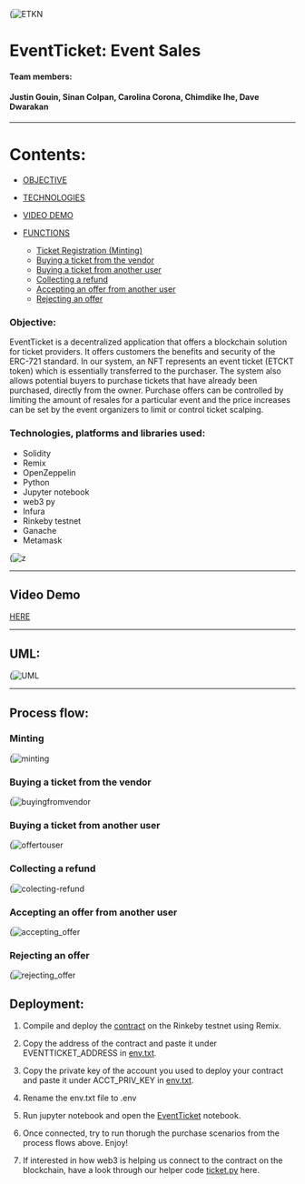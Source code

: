 (![ETKN](https://user-images.githubusercontent.com/77997949/133622443-32b40805-5d14-48e2-83ab-79a3974d15d3.png)


# EventTicket: Event Sales 

#### Team members:
#### Justin Gouin, Sinan Colpan, Carolina Corona, Chimdike Ihe, Dave Dwarakan
---


# Contents:

- [OBJECTIVE](#objective)

- [TECHNOLOGIES](#technologies)

- [VIDEO DEMO](#video-demo)
   
- [FUNCTIONS](#functions)

	- [Ticket Registration (Minting)](#minting)
	- [Buying a ticket from the vendor](#Buying-a-ticket-from-the-vendor)
	- [Buying a ticket from another user](#Buying-a-ticket-from-another-user)
	- [Collecting a refund](#Collecting-a-refund)
	- [Accepting an offer from another user](#Accepting-an-offer-from-another-user)
	- [Rejecting an offer](#Rejecting-an-offer)



### Objective:

EventTicket is a decentralized application that offers a blockchain solution for ticket providers. It offers customers the benefits and security of the ERC-721 standard. In our system, an NFT represents an event ticket (ETCKT token) which is essentially transferred to the purchaser. The system also allows potential buyers to purchase tickets that have already been purchased, directly from the owner. Purchase offers can be controlled by limiting the amount of resales for a particular event and the price increases can be set by the event organizers to limit or control ticket scalping. 

### Technologies, platforms and libraries used:

- Solidity
- Remix
- OpenZeppelin
- Python
- Jupyter notebook
- web3 py
- Infura
- Rinkeby testnet
- Ganache
- Metamask

(![z](https://user-images.githubusercontent.com/77997949/133622603-7ac4ceb1-8160-4dd7-b67b-e3f3042cb2b8.png)


---
## Video Demo
[HERE](https://youtu.be/Ih6cbqdMljA)

---

## UML:
(![UML](https://user-images.githubusercontent.com/77997949/133622707-5749b64b-01ff-4de6-860c-7532b3ddaa95.png)

---

## Process flow:

###  Minting
(![minting](https://user-images.githubusercontent.com/77997949/133622825-d371bfdc-6534-4e63-8c47-0f9d150b7210.png)

###  Buying a ticket from the vendor
(![buyingfromvendor](https://user-images.githubusercontent.com/77997949/133622865-6f817d24-fca9-4e8d-93ef-84f55eb20864.png)

###  Buying a ticket from another user
(![offertouser](https://user-images.githubusercontent.com/77997949/133622970-2b10324b-deb3-410f-8a9d-cbc609d586d2.png)

###  Collecting a refund
(![colecting-refund](https://user-images.githubusercontent.com/77997949/133623068-0e357f89-6bf4-4f25-84e1-44dd021a58d3.png)

###  Accepting an offer from another user
(![accepting_offer](https://user-images.githubusercontent.com/77997949/133623094-d7b847c7-9aef-4383-86c7-9e2a77a65394.png)

###  Rejecting an offer
(![rejecting_offer](https://user-images.githubusercontent.com/77997949/133623171-e88f91e5-06ae-4b3e-976d-eaa39c9ca4cc.png)


## Deployment:

1) Compile and deploy the [contract](EventTicket/EventTicket.sol) on the Rinkeby testnet using Remix.

2) Copy the address of the contract and paste it under EVENTTICKET_ADDRESS in [env.txt](EventTicket/env.txt).

3) Copy the private key of the account you used to deploy your contract and paste it under ACCT_PRIV_KEY in [env.txt](EventTicker/env.txt).

4) Rename the env.txt file to .env

5) Run jupyter notebook and open the [EventTicket](EventTicket/EventTicket.ipynb) notebook.

6) Once connected, try to run thorugh the purchase scenarios from the process flows above. Enjoy!

7) If interested in how web3 is helping us connect to the contract on the blockchain, have a look through our helper code [ticket.py](EventTicket/ticket.py) here.
